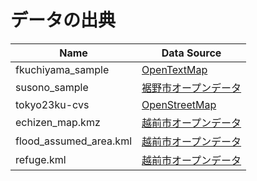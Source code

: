# データの出典

|Name|Data Source|
|---|---|
|fkuchiyama_sample|[OpenTextMap](http://opentextmap.org/library/?p=2808)|
|susono_sample|[裾野市オープンデータ](http://www.city.susono.shizuoka.jp/shisei/9/1/index.html)|
|tokyo23ku-cvs|[OpenStreetMap](https://www.openstreetmap.org)|
|echizen_map.kmz|[越前市オープンデータ](http://www.city.echizen.lg.jp/office/010/021/open-data-echizen.html)|
|flood_assumed_area.kml|[越前市オープンデータ](http://www.city.echizen.lg.jp/office/010/021/open-data-echizen.html)|
|refuge.kml|[越前市オープンデータ](http://www.city.echizen.lg.jp/office/010/021/open-data-echizen.html)|
